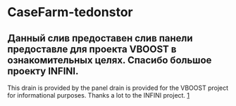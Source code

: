 # CaseFarm-tedonstor
Данный слив предоставен слив панели предоставле для проекта VBOOST в ознакомительных целях. Спасибо большое проекту INFINI.
--------------------------------------------------------------------------------------------------------------------------------
This drain is provided by the panel drain is provided for the VBOOST project for informational purposes. Thanks a lot to the INFINI project.
[1](https://github.com/VBooste/CaseFarm-tedonstor/blob/main/1.PNG)
